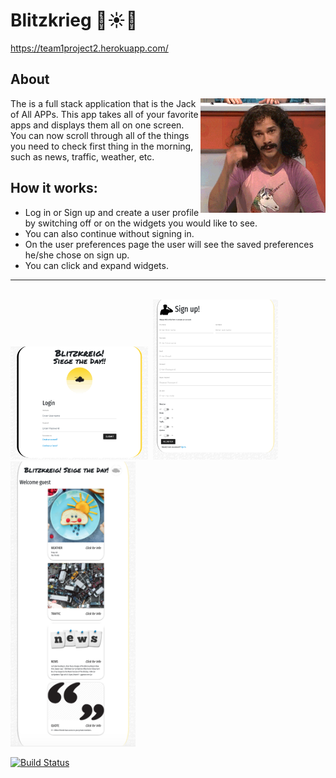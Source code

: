 # Blitzkrieg 👾☀️🔫

https://team1project2.herokuapp.com/


## About

<img align="right" width="200" height="183" src="public/images/magic.gif">

The is a full stack application that is the Jack of All APPs. This app takes all of your favorite apps and displays them all on one screen. You can now scroll through all of the things you need to check first thing in the morning, such as news, traffic, weather, etc.

## How it works:
* Log in or Sign up and create a user profile by switching off or on the widgets you would like to see.
* You can also continue without signing in.
* On the user preferences page the user will see the saved preferences he/she chose on sign up.
* You can click and expand widgets.

---------------------------------------------------------------------------------------
<br>

<kbd>
  <img src="public/images/Blitzkreig.png" width="220"/>
</kbd>

<kbd>
  <img src="public/images/signupPage.png" width="200"/>
</kbd>

<kbd>
  <img src="public/images/seigetheday.png" width="200"/>
</kbd>



[![Build Status](https://travis-ci.com/rachaelbelle/team1Project2.svg?branch=master)](https://travis-ci.com/rachaelbelle/team1Project2)
